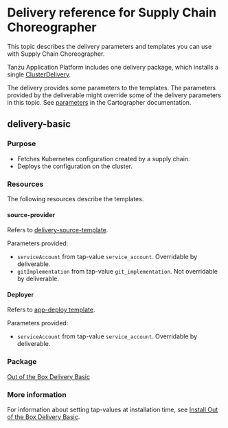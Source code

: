 # Delivery reference for Supply Chain Choreographer

This topic describes the delivery parameters and templates you can use with Supply Chain Choreographer.

Tanzu Application Platform includes one delivery package,
which installs a single [ClusterDelivery](https://cartographer.sh/docs/v0.6.0/reference/deliverable/#clusterdelivery).

The delivery provides some parameters to the templates. The parameters provided by the deliverable might
override some of the delivery parameters in this topic.
See [parameters](https://cartographer.sh/docs/v0.6.0/templating/#parameters) in
the Cartographer documentation.

## <a id='delivery-basic'></a> delivery-basic

### <a id='delivery-basic-purpose'></a> Purpose

- Fetches Kubernetes configuration created by a supply chain.
- Deploys the configuration on the cluster.

### <a id='delivery-basic-resources'></a> Resources

The following resources describe the templates.

#### <a id='source-provider'></a> source-provider

Refers to [delivery-source-template](ootb-template-reference.hbs.md#delivery-source).

Parameters provided:

- `serviceAccount` from tap-value `service_account`. Overridable by deliverable.
- `gitImplementation` from tap-value `git_implementation`. Not overridable by deliverable.

#### <a id='deployer'></a> Deployer

Refers to [app-deploy template](ootb-template-reference.hbs.md#app-deploy).

Parameters provided:

- `serviceAccount` from tap-value `service_account`. Overridable by deliverable.

### <a id='package'></a> Package

[Out of the Box Delivery Basic](ootb-delivery-basic.hbs.md)

### <a id='more-info'></a> More information

For information about setting tap-values at installation time, see [Install Out of the Box Delivery Basic](install-ootb-delivery-basic.hbs.md).
